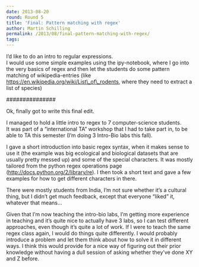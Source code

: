 ```yaml
---
date: 2013-08-20
round: Round 5
title: 'Final: Pattern matching with regex'
author: Martin Schilling
permalink: /2013/08/final-pattern-matching-with-regex/
tags:
---
```

I&#8217;d like to do an intro to regular expressions.  
I would use some simple examples using the ipy-notebook, where I go into the very basics of regex and then let the students do some pattern matching of wikipedia-entries (like https://en.wikipedia.org/wiki/List\_of\_rodents, where they need to extract a list of species)

###############

Ok, finally got to write this final edit.

I managed to hold a little intro to regex to 7 computer-science students.  
It was part of a &#8220;international TA&#8221; workshop that I had to take part in, to be able to TA this semester (I&#8217;m doing 3 Intro-Bio labs this fall). 

I gave a short introduction into basic regex syntax, when it makes sense to use it (the example was big ecological and biological datasets that are usually pretty messed up) and some of the special characters. It was mostly tailored from the python regex operations page (http://docs.python.org/2/library/re). I then took a short text and gave a few examples for how to get different characters in there.

There were mostly students from India, I&#8217;m not sure whether it&#8217;s a cultural thing, but I didn&#8217;t get much feedback, except that everyone &#8220;liked&#8221; it, whatever that means&#8230;

Given that I&#8217;m now teaching the intro-bio labs, I&#8217;m getting more experience in teaching and it&#8217;s quite nice to actually have 3 labs, so I can test different approaches, even though it&#8217;s quite a lot of work. If I were to teach the same regex class again, I would do things quite differently. I would probably introduce a problem and let them think about how to solve it in different ways. I think this would provide for a nice way of figuring out their prior knowledge without having a dull session of asking whether they&#8217;ve done XY and Z before.

